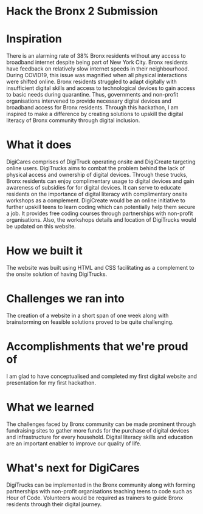 <h1> Hack the Bronx 2 Submission </h1>

<h1> Inspiration </h1>
There is an alarming rate of 38% Bronx residents without any access to broadband internet despite being part of New York City. Bronx residents have feedback on relatively slow internet speeds in their neighbourhood. During COVID19, this issue was magnified when all physical interactions were shifted online. Bronx residents struggled to adapt digitally with insufficient digital skills and access to technological devices to gain access to basic needs during quarantine. Thus, governments and non-profit organisations intervened to provide necessary digital devices and broadband access for Bronx residents. Through this hackathon, I am inspired to make a difference by creating solutions to upskill the digital literacy of Bronx community through digital inclusion.

<h1> What it does </h1>
DigiCares comprises of DigiTruck operating onsite and DigiCreate targeting online users. DigiTrucks aims to combat the problem behind the lack of physical access and ownership of digital devices. Through these trucks, Bronx residents can enjoy complimentary usage to digital devices and gain awareness of subsidies for for digital devices. It can serve to educate residents on the importance of digital literacy wtih complimentary onsite workshops as a complement. DigiCreate would be an online initiative to further upskill teens to learn coding which can potentially help them secure a job. It provides free coding courses through partnerships with non-profit organisations. Also, the workshops details and location of DigiTrucks would be updated on this website.

<h1> How we built it </h1>
The website was built using HTML and CSS facilitating as a complement to the onsite solution of having DigiTrucks.

<h1> Challenges we ran into </h1>
The creation of a website in a short span of one week along with brainstorming on feasible solutions proved to be quite challenging.

<h1> Accomplishments that we're proud of </h1>
I am glad to have conceptualised and completed my first digital website and presentation for my first hackathon.

<h1> What we learned </h1>
The challenges faced by Bronx community can be made prominent through fundraising sites to gather more funds for the purchase of digital devices and infrastructure for every household. Digital literacy skills and education are an important enabler to improve our quality of life.

<h1> What's next for DigiCares </h1>
DigiTrucks can be implemented in the Bronx community along with forming partnerships with non-profit organisations teaching teens to code such as Hour of Code. Volunteers would be required as trainers to guide Bronx residents through their digital journey.
